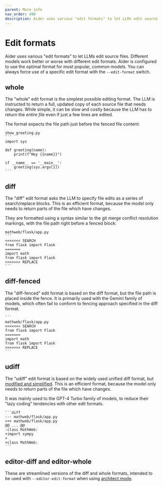 ```yaml
---
parent: More info
nav_order: 490
description: Aider uses various "edit formats" to let LLMs edit source files.
---
```


# Edit formats

Aider uses various "edit formats" to let LLMs edit source files.
Different models work better or worse with different edit formats.
Aider is configured to use the optimal format for most popular, common models.
You can always force use of a specific edit format with 
the `--edit-format` switch.

## whole

The "whole" edit format is the simplest possible editing format.
The LLM is instructed to return a full, updated
copy of each source file that needs changes.
While simple, it can be slow and costly because the LLM has to return
the *entire file* even if just a few lines are edited.

The format expects the file path just before the fenced file content:

````
show_greeting.py
```
import sys

def greeting(name):
    print(f"Hey {{name}}")

if __name__ == '__main__':
    greeting(sys.argv[1])
```
````


## diff

The "diff" edit format asks the LLM to specify file edits as a series of search/replace blocks.
This is an efficient format, because the model only needs to return parts of the file
which have changes.

They are formatted using a syntax similar to the git merge conflict resolution markings,
with the file path right before a fenced block:

````
mathweb/flask/app.py
```
<<<<<<< SEARCH
from flask import Flask
=======
import math
from flask import Flask
>>>>>>> REPLACE
```
````

## diff-fenced

The "diff-fenced" edit format is based on the diff format, but
the file path is placed inside the fence.
It is primarily used with the Gemini family of models,
which often fail to conform to fencing approach specified in the diff format.

````
```
mathweb/flask/app.py
<<<<<<< SEARCH
from flask import Flask
=======
import math
from flask import Flask
>>>>>>> REPLACE
```
````

## udiff

The "udiff" edit format is based on the widely used unified diff format,
but [modified and simplified](/2023/12/21/unified-diffs.html).
This is an efficient format, because the model only needs to return parts of the file
which have changes.

It was mainly used to the GPT-4 Turbo family of models,
to reduce their "lazy coding" tendencies with other edit formats.


````
```diff
--- mathweb/flask/app.py
+++ mathweb/flask/app.py
@@ ... @@
-class MathWeb:
+import sympy
+
+class MathWeb:
```
````

## editor-diff and editor-whole

These are streamlined versions of the diff and whole formats, intended to be used
with `--editor-edit-format` when using
[architect mode](/docs/usage/modes.html).
